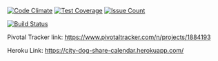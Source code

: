 [![Code Climate](https://codeclimate.com/github/chengsteven/city-dog-share-calendar/badges/gpa.svg)](https://codeclimate.com/github/chengsteven/city-dog-share-calendar)
[![Test Coverage](https://codeclimate.com/github/chengsteven/city-dog-share-calendar/badges/coverage.svg)](https://codeclimate.com/github/chengsteven/city-dog-share-calendar/coverage)
[![Issue Count](https://codeclimate.com/github/chengsteven/city-dog-share-calendar/badges/issue_count.svg)](https://codeclimate.com/github/chengsteven/city-dog-share-calendar)

[![Build Status](https://travis-ci.org/chengsteven/city-dog-share-calendar.svg?branch=master)](https://travis-ci.org/chengsteven/city-dog-share-calendar)

 Pivotal Tracker link:
 https://www.pivotaltracker.com/n/projects/1884193
 
 Heroku Link:
 https://city-dog-share-calendar.herokuapp.com/